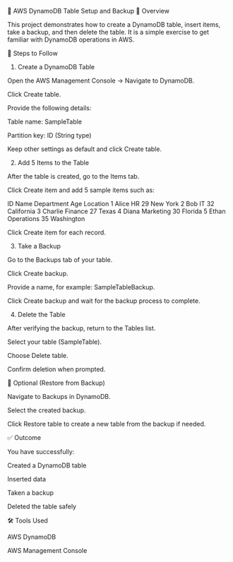 🧩 AWS DynamoDB Table Setup and Backup
📘 Overview

This project demonstrates how to create a DynamoDB table, insert items, take a backup, and then delete the table. It is a simple exercise to get familiar with DynamoDB operations in AWS.

🚀 Steps to Follow
1. Create a DynamoDB Table

Open the AWS Management Console → Navigate to DynamoDB.

Click Create table.

Provide the following details:

Table name: SampleTable

Partition key: ID (String type)

Keep other settings as default and click Create table.

2. Add 5 Items to the Table

After the table is created, go to the Items tab.

Click Create item and add 5 sample items such as:

ID	Name	Department	Age	Location
1	Alice	HR	29	New York
2	Bob	IT	32	California
3	Charlie	Finance	27	Texas
4	Diana	Marketing	30	Florida
5	Ethan	Operations	35	Washington

Click Create item for each record.

3. Take a Backup

Go to the Backups tab of your table.

Click Create backup.

Provide a name, for example: SampleTableBackup.

Click Create backup and wait for the backup process to complete.

4. Delete the Table

After verifying the backup, return to the Tables list.

Select your table (SampleTable).

Choose Delete table.

Confirm deletion when prompted.

🧾 Optional (Restore from Backup)

Navigate to Backups in DynamoDB.

Select the created backup.

Click Restore table to create a new table from the backup if needed.

✅ Outcome

You have successfully:

Created a DynamoDB table

Inserted data

Taken a backup

Deleted the table safely

🛠️ Tools Used

AWS DynamoDB

AWS Management Console
